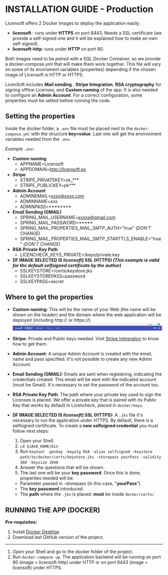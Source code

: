 # INSTALLATION GUIDE - Production
Licensoft offers 2 Docker Images to deploy the application easily:
 * **licensoft** : runs under **HTTPS** on port 8443. Needs a SSL certificate (we provide a self-signed one and it will be explained how to make an own self-signed).
 * **licensoft-http**: runs under **HTTP** on port 80.

Both images need to be *paired* with a SQL Docker Container, so we provide a docker-compose.yml that will make them work together. This file will vary on some of its enviroment variables (properties) depending if the chosen image of Licensoft is HTTP or HTTPS.

LicenSoft includes **Mail sending** , **Stripe Integration**, **RSA cryptography** for signing offline Licenses, and **Custom naming** of the app. It is also needed to configure an **Admin Account**. For a correct configuration, some properties must be setted before running the code. 



## Setting the properties 
Inside the docker folder, a `.env` file must be placed next to the `docker-compose.yml` with the structure **key=value**. Last one will get the environment variables needed from the `.env`.

*Example `.env`:* 
* **Custom naming** 
	* APPNAME=Licensoft
	* APPDOMAIN=http://licensoft.es
* **Stripe**
	* STRIPE_PRIVATEKEY=sk_***
	* STRIPE_PUBLICKEY=pk***
* **Admin Account**
	* ADMINEMAIL=xxxx@xxxx.com
	* ADMINNAME=xxx
	* ADMINPASS=********
* **Email Sending (GMAIL)**
	*  SPRING_MAIL_USERNAME=xxxxx@gmail.com
	*	SPRING_MAIL_PASSWORD=*****
	*	SPRING_MAIL_PROPERTIES_MAIL_SMTP_AUTH="true" (*DON'T CHANGE*)
	*	SPRING_MAIL_PROPERTIES_MAIL_SMTP_STARTTLS_ENABLE="true"  (*DON'T CHANGE*)
* **RSA Private Key Path**
	* LICENCHECK_KEYS_PRIVATE=/keys/private.key
 * **[IF IMAGE SELECTED IS *licensoft*] SSL (HTTPS) *(This example is valid for the default selfsigned certificate by the author)***
	* SSLKEYSTORE=/certs/keystore.jks
	* SSLKEYSTOREPASS=password 
	* SSLKEYPASS=secret

## Where to get the properties
* **Custom naming:**  This will be the name of your Web (the name will be shown on the header) and the domain where the web application will be deployed (including http:// or https://).
![AppName Header](./images/appName.JPG)

* **Stripe:** Private and Public keys needed. Visit [Stripe Integration](./StripeIntegration.md#first-steps-:-creating-a-stripe-account) to know how to get them.

* **Admin Account:** A unique Admin Account is created with the email, name and pass specified. It's not possible to create any new Admin Account.

* **Email Sending (GMAIL):** Emails are sent when registering, indicating the credentials created. This email will be sent with the indicated account (must be Gmail). It's necessary to set the password of the account too.

* **RSA Private Key Path**: The path where your private key used to sign the Licenses is placed. We offer a private.key that is paired with its Public Key that works by default in Licencheck, placed in `docker/keys`. 

* **[IF IMAGE SELECTED IS *licensoft*] SSL (HTTPS):** A `.jks` file it's necessary to run the application under HTTPS. By default, there is a selfsigned certificate. 
To create a **new selfsigned credential** you must follow next steps:
	1. Open your Shell.
	2. `cd $JAVA_HOME/bin`
	3. Run `keytool -genkey -keyalg RSA -alias selfsigned -keystore path/to/docker/certs/keystore.jks -storepass yourPass -validity 360 -keysize 2048`
	4. Answer the questions that will be shown.
	5. The last one will be your **key password**. 
Once this is done, properties needed will be:
	* Parameter passed in -storepass (in this case, "**yourPass**")
	* The **key password** introduced.
	*  The **path** where the `.jks` is placed: **must** be inside `docker/certs/`
	
 ## RUNNING THE APP (DOCKER) 
**Pre-requisites:**
 1. Install [Docker Desktop](https://hub.docker.com/editions/community/docker-ce-desktop-windows)
 2. Download last GitHub version of the project.

---
1. Open your Shell and go to the docker folder of the project.
2. Run `docker-compose up`. The application backend will be running on port 80 (image = licensoft-http) under HTTP or on port 8443 (image = licensoft) under HTTPS.
